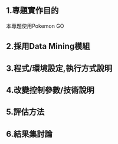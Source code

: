 ## 1.專題實作目的
本專題使用Pokemon GO


## 2.採用Data Mining模組
## 3.程式/環境設定,執行方式說明
## 4.改變控制參數/技術說明
## 5.評估方法
## 6.結果集討論
